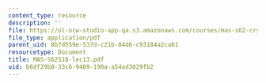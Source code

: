 ```yaml
---
content_type: resource
description: ''
file: https://ol-ocw-studio-app-qa.s3.amazonaws.com/courses/mas-s62-cryptocurrency-engineering-and-design-spring-2018/b6df29b033c69489190aa54ad3029fb2_MAS-S62S18-lec13.pdf
file_type: application/pdf
parent_uid: 8b7d559e-537d-c21b-84d6-c93184a2ca61
resourcetype: Document
title: MAS-S62S18-lec13.pdf
uid: b6df29b0-33c6-9489-190a-a54ad3029fb2
---
```

